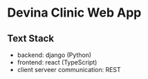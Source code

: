 # Devina Clinic Web App

## Text Stack
- backend: django (Python)
- frontend: react (TypeScript)
- client serveer communication: REST
